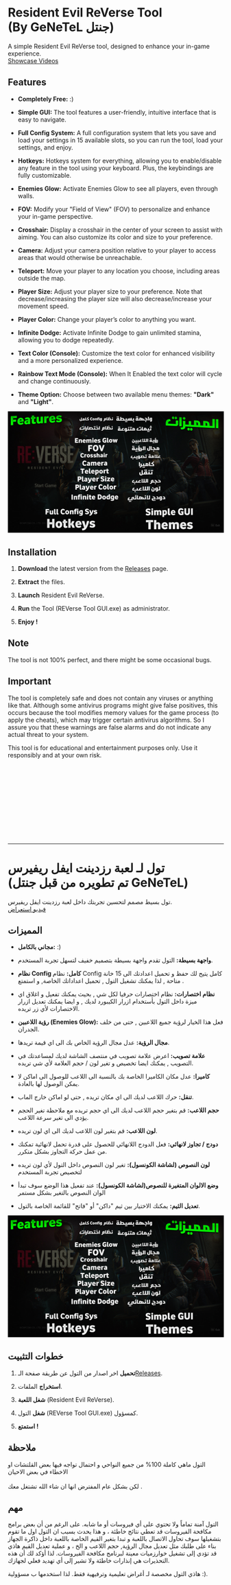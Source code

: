 # Resident Evil ReVerse Tool <br/>(By GeNeTeL جنتل) 

A simple Resident Evil ReVerse tool, designed to enhance your in-game experience.
<br> [Showcase Videos](https://www.youtube.com)

## Features
- **Completely Free:** :)

- **Simple GUI:** The tool features a user-friendly, intuitive interface that is easy to navigate.

- **Full Config System:** A full configuration system that lets you save and load your settings in 15 available slots, so you can run the tool, load your settings, and enjoy.

- **Hotkeys:** Hotkeys system for everything, allowing you to enable/disable any feature in the tool using your keyboard. Plus, the keybindings are fully customizable.

- **Enemies Glow:** Activate Enemies Glow to see all players, even through walls.

- **FOV:** Modify your "Field of View" (FOV) to personalize and enhance your in-game perspective.

- **Crosshair:** Display a crosshair in the center of your screen to assist with aiming. You can also customize its color and size to your preference.

- **Camera:** Adjust your camera position relative to your player to access areas that would otherwise be unreachable.

- **Teleport:** Move your player to any location you choose, including areas outside the map.

- **Player Size:** Adjust your player size to your preference. Note that decrease/increasing the player size will also decrease/increase your movement speed.

- **Player Color:** Change your player’s color to anything you want.

- **Infinite Dodge:** Activate Infinite Dodge to gain unlimited stamina, allowing you to dodge repeatedly.

- **Text Color (Console):**  Customize the text color for enhanced visibility and a more personalized experience.

- **Rainbow Text Mode (Console):** When It Enabled the text color will cycle and change continuously.

- **Theme Option:** Choose between two available menu themes: **"Dark"** and **"Light"**.

![Features](https://github.com/iGeNeTeL/REVERSE/blob/main/Images/Features.jpg)

## Installation
1. **Download** the latest version from the [Releases](https://github.com/iGeNeTeL/REVERSE/releases) page.
   
2. **Extract** the files.
   
3. **Launch** Resident Evil ReVerse.
   
4. **Run** the Tool (REVerse Tool GUI.exe) as administrator.
   
5. **Enjoy !**


## Note
The tool is not 100% perfect, and there might be some occasional bugs.



## Important
The tool is completely safe and does not contain any viruses or anything like that. Although some antivirus programs might give false positives, this occurs because the tool modifies memory values for the game process (to apply the cheats), which may trigger certain antivirus algorithms. 
So I assure you that these warnings are false alarms and do not indicate any actual threat to your system.

This tool is for educational and entertainment purposes only. Use it responsibly and at your own risk.

</br>
</br>
</br>
</br>
</br>
</br>
</br>
</br>
</br>
</br>

----------------------------------------------------------------------------

# تول لـ لعبة رزدينت ايفل ريفيرس <br/> (تم تطويره من قبل جنتل GeNeTeL)

تول بسيط مصمم لتحسين تجربتك داخل لعبة رزدينت ايفل ريفيرس.<br/>
 [فيديو استعراض](https://www.youtube.com)
 
## المميزات
- **مجاني بالكامل:** :)

- **واجهة بسيطة:** التول تقدم واجهة بسيطة بتصميم خفيف لتسهل تجربة المستخدم.

- **نظام Config كامل:** نظام Config كامل يتيح لك حفظ و تحميل اعدادتك الى 15 خانة متاحة , لذا يمكنك تشغيل التول , تحميل اعداداتك الخاصة, و استمتع .

- **نظام اختصارات:** نظام اختصارات حرفيا لكل شي , بحيث يمكنك تفعيل و اغلاق اي ميزة داخل التول بأستخدام ازرار الكيبورد لديك , و ايضا يمكنك تعديل ازرار الاختصارات لأي زر تريده.

- **رؤية اللاعبين (Enemies Glow):** فعل هذا الخيار لرؤية جميع اللاعبين , حتى من خلف الجدران. 

- **مجال الرؤية:** عدل مجال الرؤية الخاص بك الى اي قيمة تريدها. 

- **علامة تصويب:** اعرض علامة تصويب في منتصف الشاشة لديك لمساعدتك في التصويب , يمكنك ايضا تخصيص و تغير لون / حجم العلامة لأي شي تريده. 

- **كاميرا:** عدل مكان الكاميرا الخاصة بك بالنسبة الى اللاعب للوصول الى اماكن لا يمكن الوصول لها بالعادة. 

- **تنقل:** حرك اللاعب لديك الى اي مكان تريده , حتى لو اماكن خارج الماب. 

- **حجم اللاعب:** قم بتغير حجم اللاعب لديك الى اي حجم تريده مع ملاحظة تغير الحجم يؤدي الى تغير سرعة اللاعب. 

- **لون اللاعب:** قم بتغير لون اللاعب لديك الى اي لون تريده. 

- **دودج / تجاوز لانهائي:** فعل الدودج اللانهائي للحصول على قدرة تحمل لانهائية تمكنك من عمل حركة التجاوز بشكل متكرر.

- **لون النصوص (لشاشة الكونسول):** تغير لون النصوص داخل التول لأي لون تريده لتخصيص تجربة المستخدم

- **وضع الالوان المتغيرة للنصوص(لشاشة الكونسول):** عند تفعيل هذا الوضع سوف تبدأ الوان النصوص بالتغير بشكل مستمر

- **تعديل الثيم:** يمكنك الاختيار بين ثيم "داكن" أو "فاتح" للقائمة الخاصة بالتول. 
  
  
![المميزات](https://github.com/iGeNeTeL/REVERSE/blob/main/Images/Features.jpg)

## خطوات التثبيت
1. **تحميل** اخر اصدار من التول عن طريقة صفحة الـ[Releases](https://github.com/iGeNeTeL/REVERSE/releases).
   
2. **استخراج** الملفات.
   
3. **شغل اللعبة** (Resident Evil ReVerse).
   
4. **شغل** التول (REVerse Tool GUI.exe) كمسؤول.
   
5. **استمتع !**


## ملاحظة
التول ماهي كاملة 100% من جميع النواحي و احتمال تواجه فيها بعض القلتشات او الاخطاء في بعض الاحيان <br/><br/> لكن بشكل عام المفترض انها ان شاء الله تشتغل معك .



## مهم
التول آمنة تماماً ولا تحتوي على أي فيروسات أو ما شابه. على الرغم من أن بعض برامج مكافحة الفيروسات قد تعطي نتائج خاطئة ، و هذا يحدث بسبب ان التول اول ما تقوم بتشغيلها سوف تحاول الاتصال باللعبة و تبدا بتغير القيم الخاصة باللعبة داخل ذاكرة الجهاز بناء على طلبك مثل تعديل مجال الرؤية, حجم اللاعب و الخ ، و عملية تعديل القيم هاذي قد تؤدي إلى تشغيل خوارزميات معينة لبرنامج مكافحة الفيروسات. 
لذا أؤكد لك أن هذه التحذيرات هي إنذارات خاطئة ولا تشير إلى أي تهديد فعلي لجهازك.

هاذي التول مخصصة لـ أغراض تعليمية وترفيهية فقط. لذا استخدمها ب مسؤولية :).

